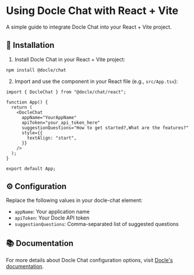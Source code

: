 # Using Docle Chat with React + Vite

A simple guide to integrate Docle Chat into your React + Vite project.

## 🚀 Installation

1. Install Docle Chat in your React + Vite project:

```sh
npm install @docle/chat
```

2. Import and use the component in your React file (e.g., `src/App.tsx`):

```tsx:src/App.tsx
import { DocleChat } from "@docle/chat/react";

function App() {
  return (
    <DocleChat
      appName="YourAppName"
      apiToken="your_api_token_here"
      suggestionQuestions="How to get started?,What are the features?"
      style={{
        textAlign: "start",
      }}
    />
  );
}

export default App;
```

## ⚙️ Configuration

Replace the following values in your docle-chat element:
- `appName`: Your application name
- `apiToken`: Your Docle API token
- `suggestionQuestions`: Comma-separated list of suggested questions

## 📚 Documentation

For more details about Docle Chat configuration options, visit [Docle's documentation](https://docle.co).